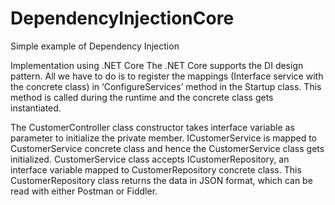 # DependencyInjectionCore
Simple example of Dependency Injection

Implementation using .NET Core
The .NET Core supports the DI design pattern. All we have to do is to register the mappings (Interface service with the concrete class) in ‘ConfigureServices’ method in the Startup class. This method is called during the runtime and the concrete class gets instantiated.

The CustomerController class constructor takes interface variable as parameter to initialize the private member. ICustomerService is mapped to CustomerService concrete class and hence the CustomerService class gets initialized. CustomerService class accepts ICustomerRepository, an interface variable mapped to CustomerRepository concrete class. This CustomerRepository class returns the data in JSON format, which can be read with either Postman or Fiddler.

